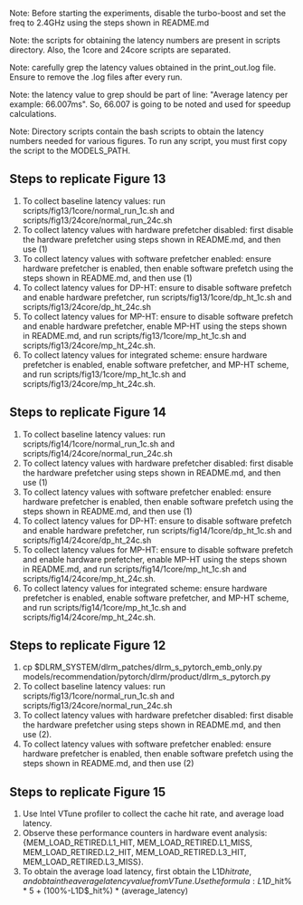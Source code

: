 
Note: Before starting the experiments, disable the turbo-boost and set the freq to 2.4GHz using the steps shown in README.md

Note: the scripts for obtaining the latency numbers are present in scripts directory. Also, the 1core and 24core scripts are separated.

Note: carefully grep the latency values obtained in the print_out.log file. Ensure to remove the .log files after every run. 

Note: the latency value to grep should be part of line: "Average latency per example: 66.007ms". So, 66.007 is going to be noted and used for speedup calculations.

Note: Directory scripts contain the bash scripts to obtain the latency numbers needed for various figures. To run any script, you must first copy the script to the MODELS_PATH. 

## Steps to replicate Figure 13
1. To collect baseline latency values: run scripts/fig13/1core/normal_run_1c.sh and scripts/fig13/24core/normal_run_24c.sh
2. To collect latency values with hardware prefetcher disabled: first disable the hardware prefetcher using steps shown in README.md, and then use (1)
3. To collect latency values with software prefetcher enabled: ensure hardware prefetcher is enabled, then enable software prefetch using the steps shown in README.md, and then use (1)
4. To collect latency values for DP-HT: ensure to disable software prefetch and enable hardware prefetcher, run scripts/fig13/1core/dp_ht_1c.sh and scripts/fig13/24core/dp_ht_24c.sh
5. To collect latency values for MP-HT: ensure to disable software prefetch and enable hardware prefetcher, enable MP-HT using the steps shown in README.md, and run scripts/fig13/1core/mp_ht_1c.sh and scripts/fig13/24core/mp_ht_24c.sh.
6. To collect latency values for integrated scheme: ensure hardware prefetcher is enabled, enable software prefetcher, and MP-HT scheme, and run scripts/fig13/1core/mp_ht_1c.sh and scripts/fig13/24core/mp_ht_24c.sh.


## Steps to replicate Figure 14
1. To collect baseline latency values: run scripts/fig14/1core/normal_run_1c.sh and scripts/fig14/24core/normal_run_24c.sh
2. To collect latency values with hardware prefetcher disabled: first disable the hardware prefetcher using steps shown in README.md, and then use (1)
3. To collect latency values with software prefetcher enabled: ensure hardware prefetcher is enabled, then enable software prefetch using the steps shown in README.md, and then use (1)
4. To collect latency values for DP-HT: ensure to disable software prefetch and enable hardware prefetcher, run scripts/fig14/1core/dp_ht_1c.sh and scripts/fig14/24core/dp_ht_24c.sh
5. To collect latency values for MP-HT: ensure to disable software prefetch and enable hardware prefetcher, enable MP-HT using the steps shown in README.md, and run scripts/fig14/1core/mp_ht_1c.sh and scripts/fig14/24core/mp_ht_24c.sh.
6. To collect latency values for integrated scheme: ensure hardware prefetcher is enabled, enable software prefetcher, and MP-HT scheme, and run scripts/fig14/1core/mp_ht_1c.sh and scripts/fig14/24core/mp_ht_24c.sh.

## Steps to replicate Figure 12
1. cp $DLRM_SYSTEM/dlrm_patches/dlrm_s_pytorch_emb_only.py models/recommendation/pytorch/dlrm/product/dlrm_s_pytorch.py
2. To collect baseline latency values: run scripts/fig13/1core/normal_run_1c.sh and scripts/fig13/24core/normal_run_24c.sh
3. To collect latency values with hardware prefetcher disabled: first disable the hardware prefetcher using steps shown in README.md, and then use (2). 
4. To collect latency values with software prefetcher enabled: ensure hardware prefetcher is enabled, then enable software prefetch using the steps shown in README.md, and then use (2)


## Steps to replicate Figure 15
1. Use Intel VTune profiler to collect the cache hit rate, and average load latency. 
2. Observe these performance counters in hardware event analysis: {MEM_LOAD_RETIRED.L1_HIT, MEM_LOAD_RETIRED.L1_MISS, 
    MEM_LOAD_RETIRED.L2_HIT, MEM_LOAD_RETIRED.L3_HIT, MEM_LOAD_RETIRED.L3_MISS}. 
3. To obtain the average load latency, first obtain the L1D$hit rate, and obtain the average latency value from VTune. Use the formula: L1D$_hit% * 5 + (100%-L1D$_hit%) * (average_latency)
